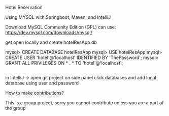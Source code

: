 Hotel Reservation

Using MYSQL with Springboot, Maven, and IntelliJ

Download MySQL Community Edition (GPL) can use: https://dev.mysql.com/downloads/mysql/

get open locally and create hotelResApp db 

mysql> CREATE DATABASE hotelResApp 
mysql> USE hotelResApp 
mysql> CREATE USER 'hotel'@'localhost' IDENTIFIED BY 'ThePassword'; 
mysql> GRANT ALL PRIVILEGES ON * . * TO 'hotel'@'localhost';

##
in IntelliJ -> open git project on side panel click databases and add local database using user and password

How to make contributions?

This is a group project, sorry you cannot contribute unless you are a part of the group
